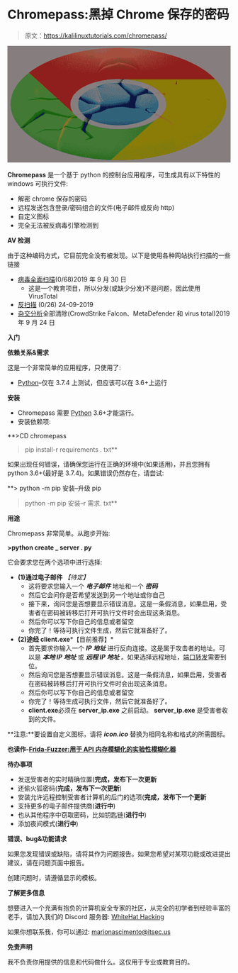 # Chromepass:黑掉 Chrome 保存的密码

> 原文：<https://kalilinuxtutorials.com/chromepass/>

[![Chromepass : Hacking Chrome Saved Passwords](img//72be1d794c1e479a067f6f06cf2e92da.png "Chromepass : Hacking Chrome Saved Passwords")](https://1.bp.blogspot.com/-F56sBhRADYU/XpM2xuIfOdI/AAAAAAAAF4w/jxTNReUwKbI_SkAC8lAwynMjH32XbjaagCLcBGAsYHQ/s1600/Hacking%2BChrome.png)

**Chromepass** 是一个基于 python 的控制台应用程序，可生成具有以下特性的 windows 可执行文件:

*   解密 chrome 保存的密码
*   远程发送包含登录/密码组合的文件(电子邮件或反向 http)
*   自定义图标
*   完全无法被反病毒引擎检测到

**AV 检测**

由于这种编码方式，它目前完全没有被发现。以下是使用各种网站执行扫描的一些链接

*   [病毒全面扫描](https://www.virustotal.com/gui/file/b4780b4712f494dc9856ff23ce29415445ad5eea3776663da28c556645f0e202/detection)(0/68)2019 年 9 月 30 日
    *   这是一个教育项目，所以分发(或缺少分发)不是问题，因此使用 VirusTotal
*   [反扫描](https://antiscan.me/scan/new/result?id=kmpsMNccfuRJ) (0/26) 24-09-2019
*   [杂交分析](https://www.hybrid-analysis.com/sample/9ca69d2c60f0db6c09e9959b6f9c8bfdf66ddbe2e28f9f7539fd2856b62315c0)全部清除(CrowdStrike Falcon、MetaDefender 和 virus total)2019 年 9 月 24 日

**入门**

**依赖关系&需求**

这是一个非常简单的应用程序，只使用了:

*   [Python](https://www.python.org/downloads/)–仅在 3.7.4 上测试，但应该可以在 3.6+上运行

**安装**

*   Chromepass 需要 [Python](https://www.python.org/downloads/) 3.6+才能运行。
*   安装依赖项:

**>CD chromepass
>pip install-r requirements . txt**

如果出现任何错误，请确保您运行在正确的环境中(如果适用)，并且您拥有 python 3.6+(最好是 3.7.4)。如果错误仍然存在，请尝试:

**> python -m pip 安装–升级 pip
> python -m pip 安装–r 需求. txt**

**用途**

Chromepass 非常简单。从跑步开始:

**>python create _ server . py**

它会要求您在两个选项中进行选择:

*   **(1)通过电子邮件** *【待定】*
    *   这将要求您输入一个 ***电子邮件*** 地址和一个 ***密码***
    *   然后它会问你是否希望发送到另一个地址或你自己
    *   接下来，询问您是否想要显示错误消息。这是一条假消息，如果启用，受害者在密码被转移后打开可执行文件时会出现这条消息。
    *   然后你可以写下你自己的信息或者留空
    *   你完了！等待可执行文件生成，然后它就准备好了。
*   **(2)途经 client.exe***【目前推荐】*
    *   首先要求你输入一个 ***IP 地址*** 进行反向连接。这是属于攻击者的地址。可以是 ***本地 IP 地址*** 或 ***远程 IP 地址*** 。如果选择远程地址，[端口转发](https://www.noip.com/support/knowledgebase/general-port-forwarding-guide/)需要到位。
    *   然后询问您是否想要显示错误消息。这是一条假消息，如果启用，受害者在密码被转移后打开可执行文件时会出现这条消息。
    *   然后你可以写下你自己的信息或者留空
    *   你完了！等待生成可执行文件，然后它就准备好了。
    *   **client.exe**必须在 **server_ip.exe** 之前启动。 **server_ip.exe** 是受害者收到的文件。

**注意:**要设置自定义图标，请将 ***icon.ico*** 替换为相同名称和格式的所需图标。

**也读作-[Frida-Fuzzer:用于 API 内存模糊化的实验性模糊化器](https://kalilinuxtutorials.com/frida-fuzzer/)**

**待办事项**

*   发送受害者的实时精确位置(**完成，发布下一次更新**
*   还偷火狐密码(**完成，发布下一次更新**)
*   安装允许远程控制受害者计算机的后门的选项(**完成，发布下一个更新**
*   支持更多的电子邮件提供商(**进行中**)
*   也从其他程序中窃取密码，比如钥匙链(**进行中**)
*   添加夜间模式(**进行中**)

**错误、bug&功能请求**

如果您发现错误或缺陷，请将其作为问题报告。如果您希望对某项功能或改进提出建议，请在问题页面中报告。

创建问题时，请遵循显示的模板。

**了解更多信息**

想要进入一个充满有抱负的计算机安全专家的社区，从完全的初学者到经验丰富的老手，请加入我们的 Discord 服务器: [WhiteHat Hacking](https://discord.gg/beczNYP)

如果你想联系我，你可以通过: [marionascimento@itsec.us](mailto:marionascimento@itsec.us)

**免责声明**

我不负责你用提供的信息和代码做什么。这仅用于专业或教育目的。